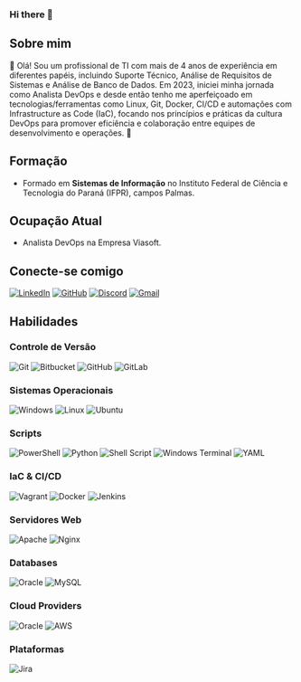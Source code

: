 ### Hi there 👋

## Sobre mim
👋 Olá! Sou um profissional de TI com mais de 4 anos de experiência em diferentes papéis, incluindo Suporte Técnico, Análise de Requisitos de Sistemas e Análise de Banco de Dados. Em 2023, iniciei minha jornada como Analista DevOps e desde então tenho me aperfeiçoado em tecnologias/ferramentas como Linux, Git, Docker, CI/CD e automações com Infrastructure as Code (IaC), focando nos princípios e práticas da cultura DevOps para promover eficiência e colaboração entre equipes de desenvolvimento e operações. 🚀 

## Formação
* Formado em **Sistemas de Informação** no Instituto Federal de Ciência e Tecnologia do Paraná (IFPR), campos Palmas.

## Ocupação Atual
* Analista DevOps na Empresa Viasoft.
## Conecte-se comigo
[![LinkedIn](https://img.shields.io/badge/LinkedIn-4165d3?style=for-the-badge&logo=linkedin&logoColor=)](linkedin.com/in/luiz-alberto-parnoff)
[![GitHub](https://img.shields.io/badge/GitHub-000?style=for-the-badge&logo=github&logoColor=white)](https://github.com/Parnoff)
[![Discord](https://img.shields.io/badge/Discord-%235865F2.svg?style=for-the-badge&logo=discord&logoColor=white)](luiz_parnoff)
[![Gmail](https://img.shields.io/badge/Gmail-D14836?style=for-the-badge&logo=gmail&logoColor=white)](luis.parnoff@gmail.com)

## Habilidades
### Controle de Versão
![Git](https://img.shields.io/badge/GIT-E44C30?style=for-the-badge&logo=git&logoColor=white)
![Bitbucket](https://img.shields.io/badge/bitbucket-%230047B3.svg?style=for-the-badge&logo=bitbucket&logoColor=white)
![GitHub](https://img.shields.io/badge/github-%23121011.svg?style=for-the-badge&logo=github&logoColor=white)
![GitLab](https://img.shields.io/badge/gitlab-%23181717.svg?style=for-the-badge&logo=gitlab&logoColor=white)
### Sistemas Operacionais
![Windows](https://img.shields.io/badge/Windows-0078D6?style=for-the-badge&logo=windows&logoColor=white)
![Linux](https://img.shields.io/badge/Linux-FCC624?style=for-the-badge&logo=linux&logoColor=black)
![Ubuntu](https://img.shields.io/badge/Ubuntu-E95420?style=for-the-badge&logo=ubuntu&logoColor=white)
### Scripts
![PowerShell](https://img.shields.io/badge/PowerShell-%235391FE.svg?style=for-the-badge&logo=powershell&logoColor=white)
![Python](https://img.shields.io/badge/python-3670A0?style=for-the-badge&logo=python&logoColor=ffdd54)
![Shell Script](https://img.shields.io/badge/shell_script-%23121011.svg?style=for-the-badge&logo=gnu-bash&logoColor=white)
![Windows Terminal](https://img.shields.io/badge/Windows%20Terminal-%234D4D4D.svg?style=for-the-badge&logo=windows-terminal&logoColor=white)
![YAML](https://img.shields.io/badge/yaml-%23ffffff.svg?style=for-the-badge&logo=yaml&logoColor=151515)
### IaC & CI/CD
![Vagrant](https://img.shields.io/badge/vagrant-%231563FF.svg?style=for-the-badge&logo=vagrant&logoColor=white)
![Docker](https://img.shields.io/badge/docker-%230db7ed.svg?style=for-the-badge&logo=docker&logoColor=white)
![Jenkins](https://img.shields.io/badge/jenkins-%232C5263.svg?style=for-the-badge&logo=jenkins&logoColor=white)
### Servidores Web
![Apache](https://img.shields.io/badge/apache-%23D42029.svg?style=for-the-badge&logo=apache&logoColor=white)
![Nginx](https://img.shields.io/badge/nginx-%23009639.svg?style=for-the-badge&logo=nginx&logoColor=white)
### Databases
![Oracle](https://img.shields.io/badge/Oracle-F80000?style=for-the-badge&logo=oracle&logoColor=white)
![MySQL](https://img.shields.io/badge/mysql-4479A1.svg?style=for-the-badge&logo=mysql&logoColor=white)
### Cloud Providers
![Oracle](https://img.shields.io/badge/Oracle-F80000?style=for-the-badge&logo=oracle&logoColor=white)
![AWS](https://img.shields.io/badge/AWS-%23FF9900.svg?style=for-the-badge&logo=amazon-aws&logoColor=white)
### Plataformas
![Jira](https://img.shields.io/badge/jira-%230A0FFF.svg?style=for-the-badge&logo=jira&logoColor=white)
